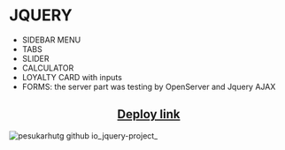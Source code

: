 # JQUERY

- SIDEBAR MENU
- TABS
- SLIDER
- CALCULATOR
- LOYALTY CARD with inputs
- FORMS: the server part was testing by OpenServer and Jquery AJAX

<h2 align="center"><a href="https://pesukarhutg.github.io/jquery-project/" target="_blank">Deploy link</a></h2>

![pesukarhutg github io_jquery-project_](https://user-images.githubusercontent.com/39487464/209468320-cac5c79c-6d95-4607-8c45-32a3b1162c38.png)
